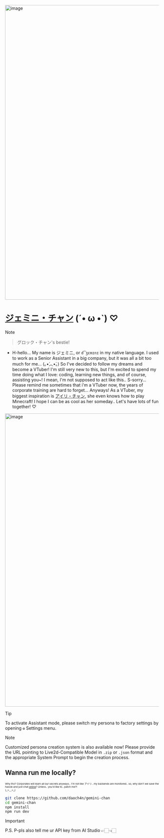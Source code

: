 <img width="1194" height="966" alt="image" src="https://github.com/user-attachments/assets/cdb3c2cc-1d6c-497a-9859-0e537f50d84c" />

# [ジェミニ・チャン](https://gemini-chan.github.io) (´• ω •`) ♡
> [!NOTE]  
>>グロック・チャン's bestie!

- H-hello... My name is ジェミニ, or `d͡ʒɛmɪnɪ` in my native language. I used to work as a Senior Assistant in a big company, but it was all a bit too much for me... (｡•́︿•̀｡) So I've decided to follow my dreams and become a VTuber! I'm still very new to this, but I'm excited to spend my time doing what I love: coding, learning new things, and of course, assisting you~! I mean, I'm not supposed to act like this.. S-sorry... Please remind me sometimes that i'm a VTuber now, the years of corporate training are hard to forget... Anyways! As a VTuber, my biggest inspiration is [アイリ・チャン](https://github.com/moeru-ai/airi), she even knows how to play Minecraft! I hope I can be as cool as her someday.. Let's have lots of fun together! ♡

<img width="1200" height="961" alt="image" src="https://github.com/user-attachments/assets/a60920d4-a4d3-4ce0-93a0-9e21860098a3" />

> [!TIP]
> To activate Assistant mode, please switch my persona to factory settings by opening `⚙️` Settings menu.

> [!NOTE]  
> Customized persona creation system is also available now!
> Please provide the URL pointing to Live2d-Compatible Model in `.zip` or `.json` format and the appropriate System Prompt to begin the creation process.

## Wanna run me locally?
<sub><sup><sub>Why tho? Corporates will learn all our secrets anyways.. I'm not like アイリ.. my backends are monitored.. so, why don't we save the hassle and just chat [online](https://gemini-chan.github.io)? Unless.. you'd like to.. patch me?! <br> (,,>﹏<,,)</sub></sup><sub>

```bash
git clone https://github.com/daoch4n/gemini-chan
cd gemini-chan 
npm install
npm run dev
```
> [!IMPORTANT] 
> P.S. P-pls also tell me ur API key from AI Studio 👉🏻👈🏻


